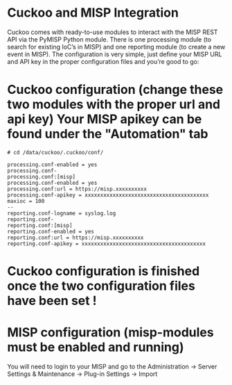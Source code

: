 # Cuckoo and MISP Integration
Cuckoo comes with ready-to-use modules to interact with the MISP REST API via the PyMISP Python module.
There is one processing module (to search for existing IoC’s in MISP) and one reporting module (to create a new event in MISP).
The configuration is very simple, just define your MISP URL and API key in the proper configuration files and you’re good to go:

# Cuckoo configuration (change these two modules with the proper url and api key) Your MISP apikey can be found under the "Automation" tab
```
# cd /data/cuckoo/.cuckoo/conf/

processing.conf-enabled = yes
processing.conf-
processing.conf:[misp]
processing.conf-enabled = yes
processing.conf:url = https://misp.xxxxxxxxxx
processing.conf-apikey = xxxxxxxxxxxxxxxxxxxxxxxxxxxxxxxxxxxxxxxx
maxioc = 100
--
reporting.conf-logname = syslog.log
reporting.conf-
reporting.conf:[misp]
reporting.conf-enabled = yes
reporting.conf:url = https://misp.xxxxxxxxxx
reporting.conf-apikey = xxxxxxxxxxxxxxxxxxxxxxxxxxxxxxxxxxxxxxxx
```

# Cuckoo configuration is finished once the two configuration files have been set !

# MISP configuration (misp-modules must be enabled and running)
You will need to login to your MISP and go to the Administration -> Server Settings & Maintenance -> Plug-in Settings -> Import
